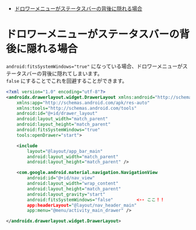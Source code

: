 <!-- TOC START min:1 max:3 link:true asterisk:false update:true -->
- [ドロワーメニューがステータスバーの背後に隠れる場合](#ドロワーメニューがステータスバーの背後に隠れる場合)
<!-- TOC END -->


# ドロワーメニューがステータスバーの背後に隠れる場合

`android:fitsSystemWindows="true"` になっている場合、ドロワーメニューがステータスバーの背後に隠れてしまいます。  
`false` にすることでこれを回避することができます。

```xml
<?xml version="1.0" encoding="utf-8"?>
<androidx.drawerlayout.widget.DrawerLayout xmlns:android="http://schemas.android.com/apk/res/android"
    xmlns:app="http://schemas.android.com/apk/res-auto"
    xmlns:tools="http://schemas.android.com/tools"
    android:id="@+id/drawer_layout"
    android:layout_width="match_parent"
    android:layout_height="match_parent"
    android:fitsSystemWindows="true"
    tools:openDrawer="start">

    <include
        layout="@layout/app_bar_main"
        android:layout_width="match_parent"
        android:layout_height="match_parent" />

    <com.google.android.material.navigation.NavigationView
        android:id="@+id/nav_view"
        android:layout_width="wrap_content"
        android:layout_height="match_parent"
        android:layout_gravity="start"
        android:fitsSystemWindows="false"         <-- ここ！！
        app:headerLayout="@layout/nav_header_main"
        app:menu="@menu/activity_main_drawer" />

</androidx.drawerlayout.widget.DrawerLayout>
```

